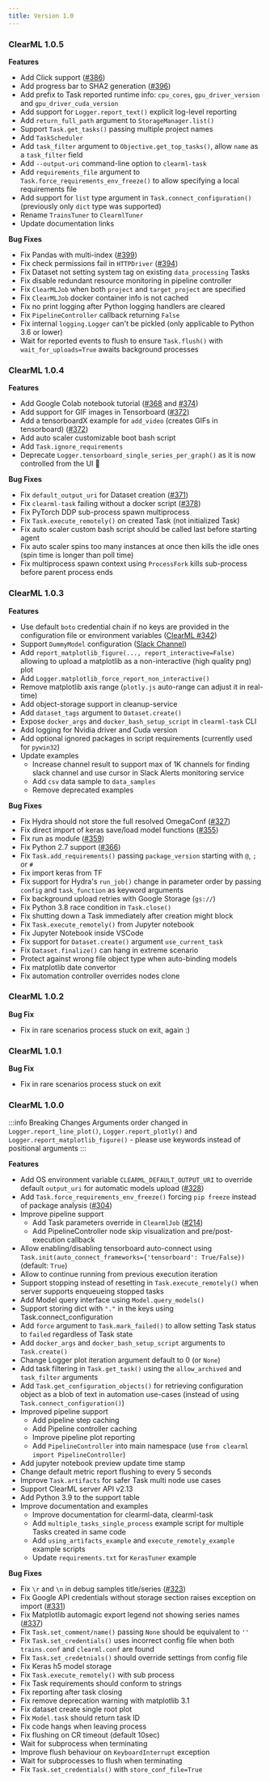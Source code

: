 ```yaml
---
title: Version 1.0
---
```

### ClearML 1.0.5

**Features**

- Add Click support ([#386](https://github.com/clearml/clearml/issues/386))
- Add progress bar to SHA2 generation ([#396](https://github.com/clearml/clearml/issues/396))
- Add prefix to Task reported runtime info: `cpu_cores`, `gpu_driver_version` and `gpu_driver_cuda_version`
- Add support for `Logger.report_text()` explicit log-level reporting
- Add `return_full_path` argument to `StorageManager.list()`
- Support `Task.get_tasks()` passing multiple project names
- Add `TaskScheduler`
- Add `task_filter` argument to `Objective.get_top_tasks()`, allow `name` as a `task_filter` field
- Add `--output-uri` command-line option to `clearml-task`
- Add `requirements_file` argument to `Task.force_requirements_env_freeze()` to allow specifying a local requirements file
- Add support for `list` type argument in `Task.connect_configuration()` (previously only `dict` type was supported)
- Rename `TrainsTuner` to `ClearmlTuner`
- Update documentation links

**Bug Fixes**

- Fix Pandas with multi-index ([#399](https://github.com/clearml/clearml/issues/399))
- Fix check permissions fail in `HTTPDriver` ([#394](https://github.com/clearml/clearml/issues/394))
- Fix Dataset not setting system tag on existing `data_processing` Tasks
- Fix disable redundant resource monitoring in pipeline controller
- Fix `ClearMLJob` when both `project` and `target_project` are specified
- Fix `ClearMLJob` docker container info is not cached
- Fix no print logging after Python logging handlers are cleared
- Fix `PipelineController` callback returning `False`
- Fix internal `logging.Logger` can't be pickled (only applicable to Python 3.6 or lower)
- Wait for reported events to flush to ensure `Task.flush()` with `wait_for_uploads=True` awaits background processes


### ClearML 1.0.4

**Features**

- Add Google Colab notebook tutorial ([#368](https://github.com/clearml/clearml/issues/368) and [#374](https://github.com/clearml/clearml/issues/374))
- Add support for GIF images in Tensorboard ([#372](https://github.com/clearml/clearml/issues/372))
- Add a tensorboardX example for `add_video` (creates GIFs in tensorboard) ([#372](https://github.com/clearml/clearml/issues/372)) 
- Add auto scaler customizable boot bash script
- Add `Task.ignore_requirements`
- Deprecate `Logger.tensorboard_single_series_per_graph()` as it is now controlled from the UI 🙂 

**Bug Fixes**

- Fix `default_output_uri` for Dataset creation ([#371](https://github.com/clearml/clearml/issues/371))
- Fix `clearml-task` failing without a docker script ([#378](https://github.com/clearml/clearml/issues/378))
- Fix PyTorch DDP sub-process spawn multiprocess
- Fix `Task.execute_remotely()` on created Task (not initialized Task)
- Fix auto scaler custom bash script should be called last before starting agent
- Fix auto scaler spins too many instances at once then kills the idle ones (spin time is longer than poll time)
- Fix multiprocess spawn context using `ProcessFork` kills sub-process before parent process ends

### ClearML 1.0.3

**Features**

- Use default `boto` credential chain if no keys are provided in the configuration file or environment variables ([ClearML #342](https://github.com/clearml/clearml/issues/342))
- Support `DummyModel` configuration ([Slack Channel](https://clearml.slack.com/archives/CTK20V944/p1621469235085400))
- Add `report_matplotlib_figure(..., report_interactive=False)` allowing to upload a matplotlib as a non-interactive (high quality png) plot
- Add `Logger.matplotlib_force_report_non_interactive()`
- Remove matplotlib axis range (`plotly.js` auto-range can adjust it in real-time)
- Add object-storage support in cleanup-service
- Add `dataset_tags` argument to `Dataset.create()`
- Expose `docker_args` and `docker_bash_setup_script` in `clearml-task` CLI
- Add logging for Nvidia driver and Cuda version
- Add optional ignored packages in script requirements (currently used for `pywin32`)
- Update examples
  * Increase channel result to support max of 1K channels for finding slack channel and use cursor in Slack Alerts monitoring service
  * Add `csv` data sample to `data_samples`
  * Remove deprecated examples

**Bug Fixes**

- Fix Hydra should not store the full resolved OmegaConf ([#327](https://github.com/clearml/clearml/issues/327))
- Fix direct import of keras save/load model functions ([#355](https://github.com/clearml/clearml/issues/355))
- Fix run as module ([#359](https://github.com/clearml/clearml/issues/359))
- Fix Python 2.7 support ([#366](https://github.com/clearml/clearml/issues/366))
- Fix `Task.add_requirements()` passing `package_version` starting with `@`, `;` or `#`
- Fix import keras from TF
- Fix support for Hydra's `run_job()` change in parameter order by passing `config` and `task_function` as keyword arguments 
- Fix background upload retries with Google Storage (`gs://`)
- Fix Python 3.8 race condition in `Task.close()`
- Fix shutting down a Task immediately after creation might block
- Fix `Task.execute_remotely()` from Jupyter notebook
- Fix Jupyter Notebook inside VSCode
- Fix support for `Dataset.create()` argument `use_current_task`
- Fix `Dataset.finalize()` can hang in extreme scenario
- Protect against wrong file object type when auto-binding models
- Fix matplotlib date convertor
- Fix automation controller overrides nodes clone

### ClearML 1.0.2

**Bug Fix**

- Fix in rare scenarios process stuck on exit, again :)

### ClearML 1.0.1

**Bug Fix**

- Fix in rare scenarios process stuck on exit

### ClearML 1.0.0

:::info Breaking Changes
Arguments order changed in `Logger.report_line_plot()`, `Logger.report_plotly()` and `Logger.report_matplotlib_figure()` - please use keywords instead of positional arguments
:::
  
**Features**

* Add OS environment variable `CLEARML_DEFAULT_OUTPUT_URI` to override default `output_uri` for automatic models upload ([#328](https://github.com/clearml/clearml/issues/328))
* Add `Task.force_requirements_env_freeze()` forcing `pip freeze` instead of package analysis ([#304](https://github.com/clearml/clearml/issues/304))
* Improve pipeline support
  * Add Task parameters override in `ClearmlJob` ([#214](https://github.com/clearml/clearml/issues/214))
  * Add PipelineController node skip visualization and pre/post-execution callback
* Allow enabling/disabling tensorboard auto-connect using `Task.init(auto_connect_frameworks={'tensorboard': True/False})` (default: `True`)
* Allow to continue running from previous execution iteration
* Support stopping instead of resetting in `Task.execute_remotely()` when server supports enqueueing stopped tasks
* Add Model query interface using `Model.query_models()`
* Support storing dict with `"."` in the keys using Task.connect_configuration
* Add `force` argument to `Task.mark_failed()` to allow setting Task status to `failed` regardless of Task state
* Add `docker_args` and `docker_bash_setup_script` arguments to `Task.create()`
* Change Logger plot iteration argument default to 0 (or `None`)
* Add task filtering in `Task.get_task()` using the `allow_archived` and `task_filter` arguments
* Add `Task.get_configuration_objects()` for retrieving configuration object as a blob of text in automation use-cases (instead of using `Task.connect_configuration()`)
* Improved pipeline support
  * Add pipeline step caching
  * Add Pipeline controller caching
  * Improve pipeline plot reporting
  * Add `PipelineController` into main namespace (use `from clearml import PipelineController`)
* Add jupyter notebook preview update time stamp
* Change default metric report flushing to every 5 seconds
* Improve `Task.artifacts` for safer Task multi node use cases
* Support ClearML server API v2.13
* Add Python 3.9 to the support table
* Improve documentation and examples
  * Improve documentation for clearml-data, clearml-task
  * Add `multiple_tasks_single_process` example script for multiple Tasks created in same code
  * Add `using_artifacts_example` and `execute_remotely_example` example scripts
  * Update `requirements.txt` for `KerasTuner` example

**Bug Fixes**

* Fix `\r` and `\n` in debug samples title/series ([#323](https://github.com/clearml/clearml/issues/323))
* Fix Google API credentials without storage section raises exception on import ([#331](https://github.com/clearml/clearml/issues/331))
* Fix Matplotlib automagic export legend not showing series names ([#337](https://github.com/clearml/clearml/issues/337))
* Fix `Task.set_comment/name()` passing `None` should be equivalent to `''`
* Fix `Task.set_credentials()` uses incorrect config file when both `trains.conf` and `clearml.conf` are found
* Fix `Task.set_credetnials()` should override settings from config file
* Fix Keras h5 model storage
* Fix `Task.execute_remotely()` with sub process
* Fix Task requirements should conform to strings
* Fix reporting after task closing
* Fix remove deprecation warning with matplotlib 3.1
* Fix dataset create single root plot
* Fix `Model.task` should return task ID
* Fix code hangs when leaving process
* Fix flushing on CR timeout (default 10sec)
* Wait for subprocess when terminating
* Improve flush behaviour on `KeyboardInterrupt` exception 
* Wait for subprocesses to flush when terminating
* Fix `Task.set_credentials()` with `store_conf_file=True`
